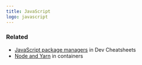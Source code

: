 ```yaml
---
title: JavaScript
logo: javascript
---
```



### Related

- [JavaScript package managers](https://michaelcurrin.github.io/dev-cheatsheets/cheatsheets/package-managers/javascript/) in Dev Cheatsheets
- [Node and Yarn](https://michaelcurrin.github.io/code-cookbook/recipes/containers/docker/node-yarn.html) in containers
